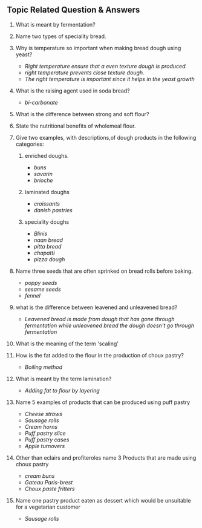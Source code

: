 ## **Topic Related Question & Answers**

1. What is meant by fermentation?
2. Name two types of speciality bread.
3. Why is temperature so important when making bread dough using yeast?
    - *Right temperature ensure that a even texture dough is produced.*
    - *right temperature prevents close texture dough.*
    - *The right temperature is important since it helps in the yeast growth*

4. What is the raising agent used in soda bread?
    - *bi-carbonate*

5. What is the difference between strong and soft flour?
6. State the nutritional benefits of wholemeal flour.
7. Give two examples, with descriptions,of dough products in the following categories:
     1. enriched doughs.
        - *buns*
        - *savarin*
        - *brioche*
     2. laminated doughs
        - *croissants*
        - *danish pastries*

     3. speciality doughs
        - *Blinis*
        - *naan bread*
        - *pitta bread*
        - *chapatti*
        - *pizza dough*


8. Name three seeds that are often sprinked on bread rolls before baking.
    - *poppy seeds*
    - *sesame seeds*
    - *fennel*

9.  what is the difference between leavened and unleavened bread?
    - *Leavened bread is made from dough that has gone through fermentation while unleavened bread the dough doesn't go through fermentation*
10. What is the meaning of the term 'scaling'
11. How is the fat added to the flour in the production of choux pastry?
    - *Boiling method*

12. What is meant by the term lamination?
    - *Adding fat to flour by layering*

13. Name 5 examples of products that can be produced using puff pastry
    - *Cheese straws*
    - *Sausage rolls*
    - *Cream horns*
    - *Puff pastry slice*
    - *Puff pastry cases*
    - *Apple turnovers*
14. Other than eclairs and profiteroles name 3 Products that are made using choux pastry
    - *cream buns*
    - *Gateau Paris-brest*
    - *Choux paste fritters*

15. Name one pastry product eaten as dessert which would be unsuitable for a vegetarian customer
    - *Sausage rolls*



